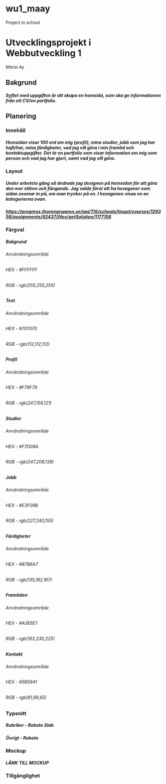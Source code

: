# wu1_maay
Project in school
# Utvecklingsprojekt i Webbutveckling 1
*Maria Ay*

## Bakgrund

##### Syftet med uppgiften är att skapa en hemsida, som ska ge informationen från ett CV/en portfolio.

## Planering
### Innehåll

##### Hemsidan visar 100 ord om mig (profil), mina studier, jobb som jag har haft/har, mina färdigheter, vad jag vill göra i min framtid och kontaktuppgifter. Det är en portfolio som visar information om mig som person och vad jag har gjort, samt vad jag vill göra.

### Layout

##### Under arbetets gång så ändrade jag designen på hemsidan för att göra den mer stilren och fångande. Jag valde först att ha hexagoner som sidan zoomar in på, om man trycker på en. I hexagonen visas en av kategorierna ovan. 
##### https://progress.thorengruppen.se/api/TIS/schools/tisgot/courses/129356/assignments/92437/files/getSolution/1177156

### Färgval

##### Bakgrund
###### Användningsområde
###### HEX - #FFFFFF

###### RGB - rgb(255,255,255)

##### Text
###### Användningsområde
###### HEX - #707070

###### RGB - rgb(112,112,112)

##### Profil
###### Användningsområde
###### HEX - #F79F79

###### RGB - rgb(247,159,121)

##### Studier
###### Användningsområde
###### HEX - #F7D08A

###### RGB - rgb(247,208,138)

##### Jobb
###### Användningsområde
###### HEX - #E3F09B

###### RGB - rgb(227,240,155)

##### Färdigheter
###### Användningsområde
###### HEX - #87B6A7

###### RGB - rgb(135,182,167)

##### Framtiden
###### Användningsområde
###### HEX - #A3E6E1

###### RGB - rgb(163,230,225)

##### Kontakt
###### Användningsområde
###### HEX - #5B5941

###### RGB - rgb(91,89,65)

### Typsnitt

##### Rubriker - Roboto Slab

##### Övrigt - Roboto

### Mockup

##### LÄNK TILL MOCKUP

### Tillgänglighet
